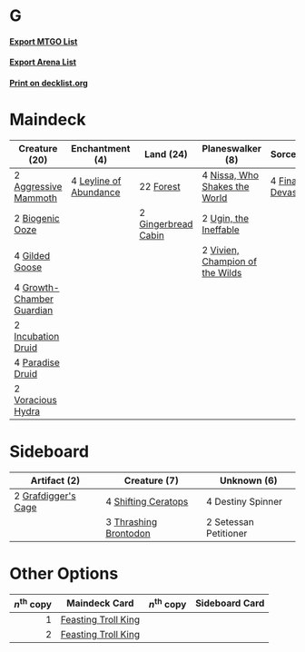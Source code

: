 # G

#### [Export MTGO List](../collection/G/G.txt)
#### [Export Arena List](../collection/G/G_arena.txt)
#### [Print on decklist.org](http://decklist.org/?deckmain=2%09Aggressive%20Mammoth%0A2%09Biogenic%20Ooze%0A4%09Finale%20of%20Devastation%0A22%09Forest%0A4%09Gilded%20Goose%0A2%09Gingerbread%20Cabin%0A4%09Growth-Chamber%20Guardian%0A2%09Incubation%20Druid%0A4%09Leyline%20of%20Abundance%0A4%09Nissa,%20Who%20Shakes%20the%20World%0A4%09Paradise%20Druid%0A2%09Ugin,%20the%20Ineffable%0A2%09Vivien,%20Champion%20of%20the%20Wilds%0A2%09Voracious%20Hydra&deckside=4%09Destiny%20Spinner%0A2%09Grafdigger's%20Cage%0A2%09Setessan%20Petitioner%0A4%09Shifting%20Ceratops%0A3%09Thrashing%20Brontodon)
# Maindeck

|                                           Creature (20)                                            |                                         Enchantment (4)                                         |                                          Land (24)                                           |                                             Planeswalker (8)                                             |                                           Sorcery (4)                                            |
|----------------------------------------------------------------------------------------------------|-------------------------------------------------------------------------------------------------|----------------------------------------------------------------------------------------------|----------------------------------------------------------------------------------------------------------|--------------------------------------------------------------------------------------------------|
|2 [Aggressive Mammoth](http://gatherer.wizards.com/Pages/Card/Details.aspx?multiverseid=450249)     |4 [Leyline of Abundance](http://gatherer.wizards.com/Pages/Card/Details.aspx?multiverseid=466933)|22 [Forest](http://gatherer.wizards.com/Pages/Card/Details.aspx?multiverseid=439860)          |4 [Nissa, Who Shakes the World](http://gatherer.wizards.com/Pages/Card/Details.aspx?multiverseid=461096)  |4 [Finale of Devastation](http://gatherer.wizards.com/Pages/Card/Details.aspx?multiverseid=461087)|
|2 [Biogenic Ooze](http://gatherer.wizards.com/Pages/Card/Details.aspx?multiverseid=457266)          |                                                                                                 |2 [Gingerbread Cabin](http://gatherer.wizards.com/Pages/Card/Details.aspx?multiverseid=473207)|2 [Ugin, the Ineffable](http://gatherer.wizards.com/Pages/Card/Details.aspx?multiverseid=460929)          |                                                                                                  |
|4 [Gilded Goose](http://gatherer.wizards.com/Pages/Card/Details.aspx?multiverseid=473122)           |                                                                                                 |                                                                                              |2 [Vivien, Champion of the Wilds](http://gatherer.wizards.com/Pages/Card/Details.aspx?multiverseid=461107)|                                                                                                  |
|4 [Growth-Chamber Guardian](http://gatherer.wizards.com/Pages/Card/Details.aspx?multiverseid=457272)|                                                                                                 |                                                                                              |                                                                                                          |                                                                                                  |
|2 [Incubation Druid](http://gatherer.wizards.com/Pages/Card/Details.aspx?multiverseid=457275)       |                                                                                                 |                                                                                              |                                                                                                          |                                                                                                  |
|4 [Paradise Druid](http://gatherer.wizards.com/Pages/Card/Details.aspx?multiverseid=461098)         |                                                                                                 |                                                                                              |                                                                                                          |                                                                                                  |
|2 [Voracious Hydra](http://gatherer.wizards.com/Pages/Card/Details.aspx?multiverseid=466954)        |                                                                                                 |                                                                                              |                                                                                                          |                                                                                                  |


# Sideboard

|                                         Artifact (2)                                         |                                          Creature (7)                                          |     Unknown (6)     |
|----------------------------------------------------------------------------------------------|------------------------------------------------------------------------------------------------|---------------------|
|2 [Grafdigger's Cage](http://gatherer.wizards.com/Pages/Card/Details.aspx?multiverseid=278452)|4 [Shifting Ceratops](http://gatherer.wizards.com/Pages/Card/Details.aspx?multiverseid=466948)  |4 Destiny Spinner    |
|                                                                                              |3 [Thrashing Brontodon](http://gatherer.wizards.com/Pages/Card/Details.aspx?multiverseid=456570)|2 Setessan Petitioner|


# Other Options

|*n*<sup>th</sup> copy|                                        Maindeck Card                                         |*n*<sup>th</sup> copy|Sideboard Card|
|--------------------:|----------------------------------------------------------------------------------------------|---------------------|--------------|
|                    1|[Feasting Troll King](http://gatherer.wizards.com/Pages/Card/Details.aspx?multiverseid=473114)|                     |              |
|                    2|[Feasting Troll King](http://gatherer.wizards.com/Pages/Card/Details.aspx?multiverseid=473114)|                     |              |

